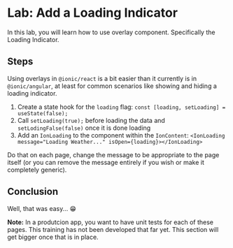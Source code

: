 # Lab: Add a Loading Indicator


In this lab, you will learn how to use overlay component. Specifically the Loading Indicator.

## Steps

Using overlays in `@ionic/react` is a bit easier than it currently is in `@ionic/angular`, at least for common scenarios like showing and hiding a loading indicator.

1. Create a state hook for the `loading` flag: `const [loading, setLoading] = useState(false);`
1. Call `setLoading(true);` before loading the data and `setLodingFalse(false)` once it is done loading
1. Add an `IonLoading` to the component within the `IonContent`: `<IonLoading message="Loading Weather..." isOpen={loading}></IonLoading>`

Do that on each page, change the message to be appropriate to the page itself (or you can remove the message entirely if you wish or make it completely generic).

## Conclusion

Well, that was easy...  😁

**Note:** In a produtcion app, you want to have unit tests for each of these pages. This training has not been developed that far yet. This section will get bigger once that is in place.
